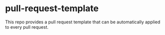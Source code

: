 # pull-request-template
This repo provides a pull request template that can be automatically applied to every pull request.
